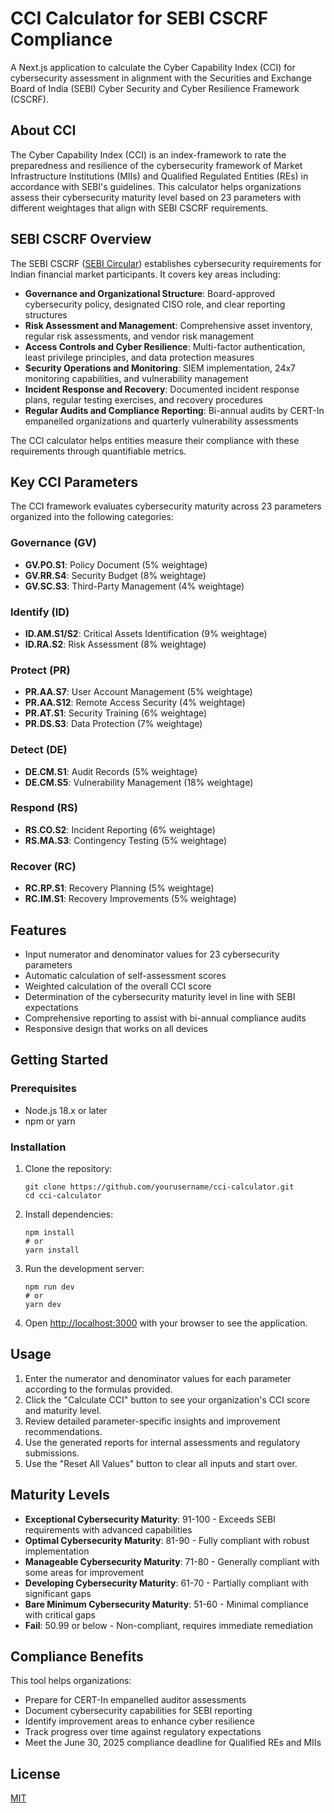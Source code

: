 # CCI Calculator for SEBI CSCRF Compliance

A Next.js application to calculate the Cyber Capability Index (CCI) for cybersecurity assessment in alignment with the Securities and Exchange Board of India (SEBI) Cyber Security and Cyber Resilience Framework (CSCRF).

## About CCI

The Cyber Capability Index (CCI) is an index-framework to rate the preparedness and resilience of the cybersecurity framework of Market Infrastructure Institutions (MIIs) and Qualified Regulated Entities (REs) in accordance with SEBI's guidelines. This calculator helps organizations assess their cybersecurity maturity level based on 23 parameters with different weightages that align with SEBI CSCRF requirements.

## SEBI CSCRF Overview

The SEBI CSCRF ([SEBI Circular](https://www.sebi.gov.in/legal/circulars/aug-2024/cybersecurity-and-cyber-resilience-framework-cscrf-for-sebi-regulated-entities-res-_85964.html)) establishes cybersecurity requirements for Indian financial market participants. It covers key areas including:

- **Governance and Organizational Structure**: Board-approved cybersecurity policy, designated CISO role, and clear reporting structures
- **Risk Assessment and Management**: Comprehensive asset inventory, regular risk assessments, and vendor risk management
- **Access Controls and Cyber Resilience**: Multi-factor authentication, least privilege principles, and data protection measures
- **Security Operations and Monitoring**: SIEM implementation, 24x7 monitoring capabilities, and vulnerability management
- **Incident Response and Recovery**: Documented incident response plans, regular testing exercises, and recovery procedures
- **Regular Audits and Compliance Reporting**: Bi-annual audits by CERT-In empanelled organizations and quarterly vulnerability assessments

The CCI calculator helps entities measure their compliance with these requirements through quantifiable metrics.

## Key CCI Parameters

The CCI framework evaluates cybersecurity maturity across 23 parameters organized into the following categories:

### Governance (GV)
- **GV.PO.S1**: Policy Document (5% weightage)
- **GV.RR.S4**: Security Budget (8% weightage)
- **GV.SC.S3**: Third-Party Management (4% weightage)

### Identify (ID)
- **ID.AM.S1/S2**: Critical Assets Identification (9% weightage)
- **ID.RA.S2**: Risk Assessment (8% weightage)

### Protect (PR)
- **PR.AA.S7**: User Account Management (5% weightage)
- **PR.AA.S12**: Remote Access Security (4% weightage)
- **PR.AT.S1**: Security Training (6% weightage)
- **PR.DS.S3**: Data Protection (7% weightage)

### Detect (DE)
- **DE.CM.S1**: Audit Records (5% weightage)
- **DE.CM.S5**: Vulnerability Management (18% weightage)

### Respond (RS)
- **RS.CO.S2**: Incident Reporting (6% weightage)
- **RS.MA.S3**: Contingency Testing (5% weightage)

### Recover (RC)
- **RC.RP.S1**: Recovery Planning (5% weightage)
- **RC.IM.S1**: Recovery Improvements (5% weightage)

## Features

- Input numerator and denominator values for 23 cybersecurity parameters
- Automatic calculation of self-assessment scores
- Weighted calculation of the overall CCI score
- Determination of the cybersecurity maturity level in line with SEBI expectations
- Comprehensive reporting to assist with bi-annual compliance audits
- Responsive design that works on all devices

## Getting Started

### Prerequisites

- Node.js 18.x or later
- npm or yarn

### Installation

1. Clone the repository:
   ```
   git clone https://github.com/yourusername/cci-calculator.git
   cd cci-calculator
   ```

2. Install dependencies:
   ```
   npm install
   # or
   yarn install
   ```

3. Run the development server:
   ```
   npm run dev
   # or
   yarn dev
   ```

4. Open [http://localhost:3000](http://localhost:3000) with your browser to see the application.

## Usage

1. Enter the numerator and denominator values for each parameter according to the formulas provided.
2. Click the "Calculate CCI" button to see your organization's CCI score and maturity level.
3. Review detailed parameter-specific insights and improvement recommendations.
4. Use the generated reports for internal assessments and regulatory submissions.
5. Use the "Reset All Values" button to clear all inputs and start over.

## Maturity Levels

- **Exceptional Cybersecurity Maturity**: 91-100 - Exceeds SEBI requirements with advanced capabilities
- **Optimal Cybersecurity Maturity**: 81-90 - Fully compliant with robust implementation
- **Manageable Cybersecurity Maturity**: 71-80 - Generally compliant with some areas for improvement
- **Developing Cybersecurity Maturity**: 61-70 - Partially compliant with significant gaps
- **Bare Minimum Cybersecurity Maturity**: 51-60 - Minimal compliance with critical gaps
- **Fail**: 50.99 or below - Non-compliant, requires immediate remediation


## Compliance Benefits

This tool helps organizations:
- Prepare for CERT-In empanelled auditor assessments
- Document cybersecurity capabilities for SEBI reporting
- Identify improvement areas to enhance cyber resilience
- Track progress over time against regulatory expectations
- Meet the June 30, 2025 compliance deadline for Qualified REs and MIIs


## License

[MIT](LICENSE) 
